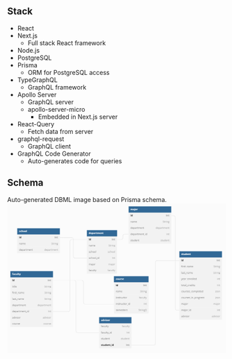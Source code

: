 ## Stack

- React
- Next.js
  - Full stack React framework
- Node.js
- PostgreSQL
- Prisma
  - ORM for PostgreSQL access
- TypeGraphQL
  - GraphQL framework
- Apollo Server
  - GraphQL server
  - apollo-server-micro
    - Embedded in Next.js server
- React-Query
  - Fetch data from server
- graphql-request
  - GraphQL client
- GraphQL Code Generator
  - Auto-generates code for queries

## Schema

Auto-generated DBML image based on Prisma schema.
![Database Schema](/dbml.png)
